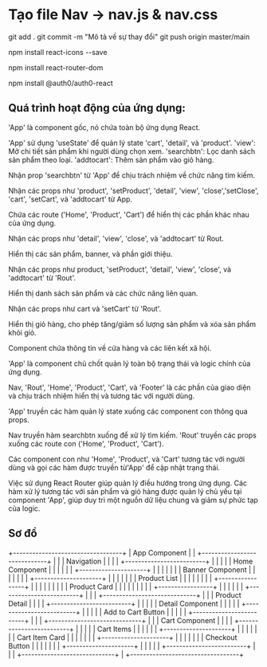 # Tạo file Nav -> nav.js & nav.css

git add .
git commit -m "Mô tả về sự thay đổi"
git push origin master/main



npm install react-icons --save
<!-- Chức năng: Thư viện này cung cấp một bộ sưu tập các biểu tượng (icons) được 
thiết kế để sử dụng trong ứng dụng React.
Sử dụng: Bạn có thể sử dụng react-icons để thêm các biểu tượng vào giao diện người
dùng của bạn một cách thuận tiện, thường được sử dụng trong các nút, tiêu đề, hoặc 
bất kỳ thành phần nào khác cần hiển thị một biểu tượng cụ thể. -->

npm install react-router-dom

<!-- Chức năng: Thư viện này giúp quản lý điều hướng (routing) 
trong ứng dụng React. Nó cung cấp các thành phần như BrowserRouter,
Route, và Link để bạn có thể dễ dàng thực hiện điều hướng giữa các trang và đối tượng trong ứng dụng React của bạn.
Sử dụng: react-router-dom giúp bạn xác định các route cho các thành phần của bạn và quản lý trạng thái của địa chỉ URL. -->

<!-- Tạo chức năng login logout -->
npm install @auth0/auth0-react
<!-- Chức năng: Thư viện này liên quan đến xác thực người dùng và quản lý phiên đăng nhập. Auth0 
cung cấp các dịch vụ xác thực và quản lý người dùng, và @auth0/auth0-react giúp tích 
hợp chúng vào ứng dụng React của bạn một cách dễ dàng.
Sử dụng: Bạn có thể sử dụng Auth0 để xác thực người dùng, quản lý phiên đăng nhập, 
và kiểm soát quyền truy cập. -->


## Quá trình hoạt động của ứng dụng:
 <!--1. Bắt đầu từ component App: -->

'App' là component gốc, nó chứa toàn bộ ứng dụng React.

<!-- 2. State và Hàm trong App: -->

'App' sử dụng 'useState' để quản lý state 'cart', 'detail', và 'product'.
'view': Mở chi tiết sản phẩm khi người dùng chọn xem.
'searchbtn': Lọc danh sách sản phẩm theo loại.
'addtocart': Thêm sản phẩm vào giỏ hàng.

<!-- 3. Component Nav: -->

Nhận prop 'searchbtn' từ 'App' để chịu trách nhiệm về chức năng tìm kiếm.

<!-- 4. Component Rout: -->

Nhận các props như 'product', 'setProduct', 'detail', 'view', 'close','setClose', 'cart', 'setCart', và 'addtocart' từ App.

Chứa các route ('Home', 'Product', 'Cart') để hiển thị các phần khác nhau của ứng dụng.

<!-- 5. Component 'Home': -->

Nhận các props như 'detail', 'view', 'close', và 'addtocart' từ Rout.

Hiển thị các sản phẩm, banner, và phần giới thiệu.

<!-- 6. Component 'Product': -->

Nhận các props như product, 'setProduct', 'detail', 'view', 'close', và 'addtocart' từ 'Rout'.

Hiển thị danh sách sản phẩm và các chức năng liên quan.

<!-- 7. Component 'Cart': -->

Nhận các props như cart và 'setCart' từ 'Rout'.

Hiển thị giỏ hàng, cho phép tăng/giảm số lượng sản phẩm và xóa sản phẩm khỏi giỏ.

<!-- 8. Component 'Footer': -->

Component chứa thông tin về cửa hàng và các liên kết xã hội.

<!-- Tư duy và Liên kết giữa các Component: -->

<!-- Tư duy chung: -->
'App' là component chủ chốt quản lý toàn bộ trạng thái và logic chính của ứng dụng.

Nav, 'Rout', 'Home', 'Product', 'Cart', và 'Footer' là các phần của giao diện và chịu trách nhiệm hiển thị và tương tác với người dùng.

<!-- Liên kết giữa các Component: -->

'App' truyền các hàm quản lý state xuống các component con thông qua props.


Nav truyền hàm searchbtn xuống để xử lý tìm kiếm.
'Rout' truyền các props xuống các route con ('Home', 'Product', 'Cart').

Các component con như 'Home', 'Product', và 'Cart' tương tác với người dùng và gọi các hàm được truyền từ'App' để cập nhật trạng thái.

<!-- Lưu ý: -->
Việc sử dụng React Router giúp quản lý điều hướng trong ứng dụng.
Các hàm xử lý tương tác với sản phẩm và giỏ hàng được quản lý chủ yếu tại component 'App', giúp duy trì một nguồn dữ liệu chung và giảm sự phức tạp của logic.


## Sơ đồ
+----------------------------------+
|           App Component          |
| +-----------------------------+  |
| |        Navigation         |  |
| | +-------------------------+ |  |
| | |      Home Component      | |  |
| | | +---------------------+ | |  |
| | | |   Banner Component  | | |  |
| | | +---------------------+ | |  |
| | | |   Product List      | | |  |
| | | | +-----------------+ | | |  |
| | | | | Product Card   | | | |  |
| | | | +-----------------+ | | |  |
| | +-------------------------+ |  |
| +-----------------------------+  |
| |       Product Detail       |  |
| | +-------------------------+ |  |
| | |    Detail Component     | |  |
| | +-------------------------+ |  |
| | |    Add to Cart Button   | |  |
| | +-------------------------+ |  |
| +-----------------------------+  |
| |         Cart Component      |  |
| | +-------------------------+ |  |
| | |      Cart Items         | |  |
| | | +---------------------+ | |  |
| | | |   Cart Item Card   | | |  |
| | | +---------------------+ | |  |
| | | |   Checkout Button  | | |  |
| | | +---------------------+ | |  |
| | +-------------------------+ |  |
| +-----------------------------+  |
+----------------------------------+
